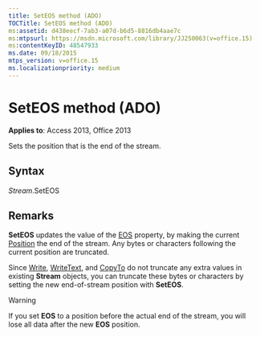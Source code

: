 ```yaml
---
title: SetEOS method (ADO)
TOCTitle: SetEOS method (ADO)
ms:assetid: d438eecf-7ab3-a07d-b6d5-8816db4aae7c
ms:mtpsurl: https://msdn.microsoft.com/library/JJ250063(v=office.15)
ms:contentKeyID: 48547933
ms.date: 09/18/2015
mtps_version: v=office.15
ms.localizationpriority: medium
---
```


# SetEOS method (ADO)

**Applies to**: Access 2013, Office 2013

Sets the position that is the end of the stream.

## Syntax

*Stream*.SetEOS

## Remarks

**SetEOS** updates the value of the [EOS](eos-property-ado.md) property, by making the current [Position](position-property-ado.md) the end of the stream. Any bytes or characters following the current position are truncated.

Since [Write](write-method-ado.md), [WriteText](writetext-method-ado.md), and [CopyTo](copyto-method-ado.md) do not truncate any extra values in existing **Stream** objects, you can truncate these bytes or characters by setting the new end-of-stream position with **SetEOS**.

> [!WARNING]
> If you set **EOS** to a position before the actual end of the stream, you will lose all data after the new **EOS** position.
